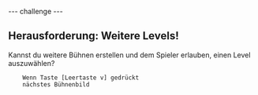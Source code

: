 --- challenge ---

## Herausforderung: Weitere Levels!
Kannst du weitere Bühnen erstellen und dem Spieler erlauben, einen Level auszuwählen?

```blocks
	Wenn Taste [Leertaste v] gedrückt
	nächstes Bühnenbild
```




